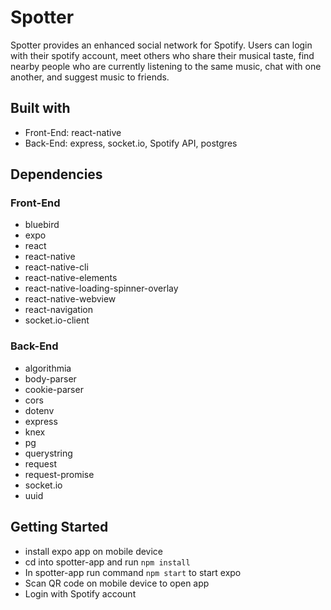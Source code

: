# Spotter
Spotter provides an enhanced social network for Spotify. Users can login with
their spotify account, meet others who share their musical taste, find nearby 
people who are currently listening to the same music, chat with one another, and suggest music to friends.

## Built with
- Front-End: react-native
- Back-End: express, socket.io, Spotify API, postgres

## Dependencies
### Front-End
- bluebird
- expo
- react
- react-native
- react-native-cli
- react-native-elements
- react-native-loading-spinner-overlay
- react-native-webview
- react-navigation
- socket.io-client
### Back-End
- algorithmia
- body-parser
- cookie-parser
- cors
- dotenv
- express
- knex
- pg
- querystring
- request
- request-promise
- socket.io
- uuid

## Getting Started
- install expo app on mobile device
- cd into spotter-app and run `npm install`
- In spotter-app run command `npm start` to start expo
- Scan QR code on mobile device to open app
- Login with Spotify account
